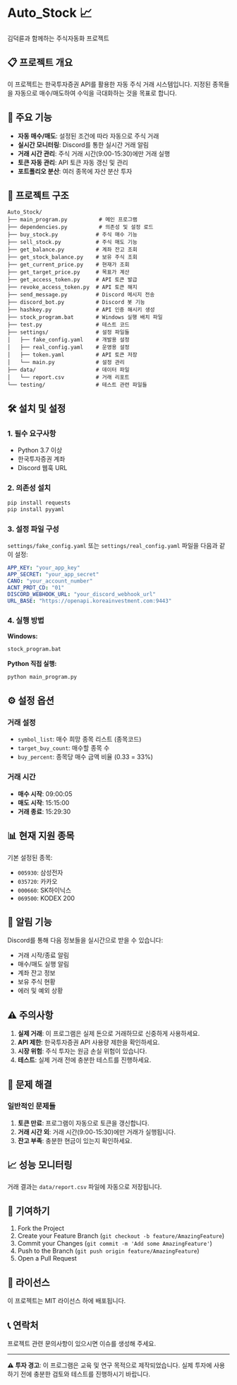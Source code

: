 # Auto_Stock 📈

김덕륜과 함께하는 주식자동화 프로젝트

## 📋 프로젝트 개요

이 프로젝트는 한국투자증권 API를 활용한 자동 주식 거래 시스템입니다. 지정된 종목들을 자동으로 매수/매도하여 수익을 극대화하는 것을 목표로 합니다.

## 🚀 주요 기능

- **자동 매수/매도**: 설정된 조건에 따라 자동으로 주식 거래
- **실시간 모니터링**: Discord를 통한 실시간 거래 알림
- **거래 시간 관리**: 주식 거래 시간(9:00-15:30)에만 거래 실행
- **토큰 자동 관리**: API 토큰 자동 갱신 및 관리
- **포트폴리오 분산**: 여러 종목에 자산 분산 투자

## 📁 프로젝트 구조

```
Auto_Stock/
├── main_program.py          # 메인 프로그램
├── dependencies.py          # 의존성 및 설정 로드
├── buy_stock.py            # 주식 매수 기능
├── sell_stock.py           # 주식 매도 기능
├── get_balance.py          # 계좌 잔고 조회
├── get_stock_balance.py    # 보유 주식 조회
├── get_current_price.py    # 현재가 조회
├── get_target_price.py     # 목표가 계산
├── get_access_token.py     # API 토큰 발급
├── revoke_access_token.py  # API 토큰 해지
├── send_message.py         # Discord 메시지 전송
├── discord_bot.py          # Discord 봇 기능
├── hashkey.py              # API 인증 해시키 생성
├── stock_program.bat       # Windows 실행 배치 파일
├── test.py                 # 테스트 코드
├── settings/               # 설정 파일들
│   ├── fake_config.yaml    # 개발용 설정
│   ├── real_config.yaml    # 운영용 설정
│   ├── token.yaml          # API 토큰 저장
│   └── main.py             # 설정 관리
├── data/                   # 데이터 파일
│   └── report.csv          # 거래 리포트
└── testing/                # 테스트 관련 파일들
```

## 🛠️ 설치 및 설정

### 1. 필수 요구사항

- Python 3.7 이상
- 한국투자증권 계좌
- Discord 웹훅 URL

### 2. 의존성 설치

```bash
pip install requests
pip install pyyaml
```

### 3. 설정 파일 구성

`settings/fake_config.yaml` 또는 `settings/real_config.yaml` 파일을 다음과 같이 설정:

```yaml
APP_KEY: "your_app_key"
APP_SECRET: "your_app_secret"
CANO: "your_account_number"
ACNT_PRDT_CD: "01"
DISCORD_WEBHOOK_URL: "your_discord_webhook_url"
URL_BASE: "https://openapi.koreainvestment.com:9443"
```

### 4. 실행 방법

**Windows:**
```bash
stock_program.bat
```

**Python 직접 실행:**
```bash
python main_program.py
```

## ⚙️ 설정 옵션

### 거래 설정
- `symbol_list`: 매수 희망 종목 리스트 (종목코드)
- `target_buy_count`: 매수할 종목 수
- `buy_percent`: 종목당 매수 금액 비율 (0.33 = 33%)

### 거래 시간
- **매수 시작**: 09:00:05
- **매도 시작**: 15:15:00
- **거래 종료**: 15:29:30

## 📊 현재 지원 종목

기본 설정된 종목:
- `005930`: 삼성전자
- `035720`: 카카오
- `000660`: SK하이닉스
- `069500`: KODEX 200

## 🔔 알림 기능

Discord를 통해 다음 정보들을 실시간으로 받을 수 있습니다:
- 거래 시작/종료 알림
- 매수/매도 실행 알림
- 계좌 잔고 정보
- 보유 주식 현황
- 에러 및 예외 상황

## ⚠️ 주의사항

1. **실제 거래**: 이 프로그램은 실제 돈으로 거래하므로 신중하게 사용하세요.
2. **API 제한**: 한국투자증권 API 사용량 제한을 확인하세요.
3. **시장 위험**: 주식 투자는 원금 손실 위험이 있습니다.
4. **테스트**: 실제 거래 전에 충분한 테스트를 진행하세요.

## 🐛 문제 해결

### 일반적인 문제들

1. **토큰 만료**: 프로그램이 자동으로 토큰을 갱신합니다.
2. **거래 시간 외**: 거래 시간(9:00-15:30)에만 거래가 실행됩니다.
3. **잔고 부족**: 충분한 현금이 있는지 확인하세요.

## 📈 성능 모니터링

거래 결과는 `data/report.csv` 파일에 자동으로 저장됩니다.

## 🤝 기여하기

1. Fork the Project
2. Create your Feature Branch (`git checkout -b feature/AmazingFeature`)
3. Commit your Changes (`git commit -m 'Add some AmazingFeature'`)
4. Push to the Branch (`git push origin feature/AmazingFeature`)
5. Open a Pull Request

## 📄 라이선스

이 프로젝트는 MIT 라이선스 하에 배포됩니다.

## 📞 연락처

프로젝트 관련 문의사항이 있으시면 이슈를 생성해 주세요.

---

**⚠️ 투자 경고**: 이 프로그램은 교육 및 연구 목적으로 제작되었습니다. 실제 투자에 사용하기 전에 충분한 검토와 테스트를 진행하시기 바랍니다.
